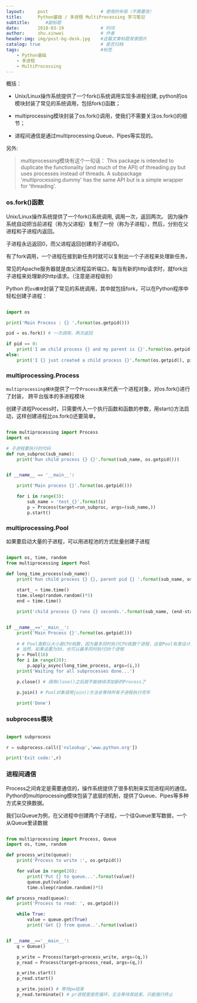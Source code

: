```yaml
---
layout:     post   				    # 使用的布局（不需要改）
title:      Python基础 / 多进程 MultiProcessing 学习笔记
subtitle:      #副标题
date:       2018-03-19 				# 时间
author:     zhu.xinwei 		    	# 作者
header-img: img/post-bg-desk.jpg 	#这篇文章标题背景图片
catalog: true 						# 是否归档
tags:								#标签
    - Python基础
    - 多进程
    - MultiProcessing
---
```


概括：

- Unix/Linux操作系统提供了一个fork()系统调用实现多进程创建, python的os模块封装了常见的系统调用，包括fork()函数；

- multiprocessing模块封装了os.fork()调用，使我们不需要关注os.fork()的细节；

- 进程间通信是通过multiprocessing.Queue、Pipes等实现的。

另外:
> multiprocessing模块有这个一句话： This package is intended to duplicate the functionality (and much of the API) of threading.py but uses processes instead of threads.  A subpackage 'multiprocessing.dummy' has the same API but is a simple  wrapper for 'threading'.

### os.fork()函数

Unix/Linux操作系统提供了一个fork()系统调用, 调用一次，返回两次。 因为操作系统自动把当前进程（称为父进程）复制了一份（称为子进程），然后，分别在父进程和子进程内返回。

子进程永远返回0，而父进程返回创建的子进程ID。

有了fork调用，一个进程在接到新任务时就可以复制出一个子进程来处理新任务，

常见的Apache服务器就是由父进程监听端口，每当有新的http请求时，就fork出子进程来处理新的http请求。（注意是进程级别）

Python 的`os模块`封装了常见的系统调用，其中就包括fork，可以在Python程序中轻松创建子进程：

```python

import os

print('Main Process : {} '.format(os.getpid()))

pid = os.fork() # 一次调用，两次返回

if pid == 0:
	print('I am child process {} and my parent is {}'.format(os.getpid(), os.getppid()))
else:
	print('I {} just created a child process {}'.format(os.getpid(), pid))

```


### multiprocessing.Process

`multiprocessing模块`提供了一个`Process类`来代表一个进程对象，对os.fork()进行了封装， 跨平台版本的多进程模块

创建子进程Process时，只需要传入一个执行函数和函数的参数，用start()方法启动，这样创建进程比os.fork()还要简单。

```python

from multiprocessing import Process
import os

# 子进程要执行的代码
def run_subproc(sub_name):
	print('Run child process {} {}'.format(sub_name, os.getpid()))


if __name__ == '__main__':

	print('Main process {}'.format(os.getpid()))

	for i in range(3):
		sub_name = 'test_{}'.format(i)
		p = Process(target=run_subproc, args=(sub_name,))
		p.start()
```

### multiprocessing.Pool

如果要启动大量的子进程，可以用进程池的方式批量创建子进程

```python

import os, time, random
from multiprocessing import Pool

def long_time_process(sub_name):
	print('Run child process {} {}, parent pid {} '.format(sub_name, os.getpid(), os.getppid()))
	
	start_ = time.time()
	time.sleep(random.random()*5)
	end = time.time()

	print('child process {} runs {} seconds.'.format(sub_name, (end-start_)))


if __name__=='__main__':
	print('Main Process {}'.format(os.getpid()))
			
	# # Pool类默认大小是CPU核数，因为最多同时执行CPU核数个进程，这是Pool有意设计的限制，
	# 当然，如果设置为30，也可以最多同时执行30个进程
	p = Pool(16) 
	for i in range(20):
		p.apply_async(long_time_process, args=(i,))
	print('Waiting for all subprocesses done...')

	p.close() # 调用close()之后就不能继续添加新的Process了

	p.join() # Pool对象调用join()方法会等待所有子进程执行完毕

	print('Done')
```



### subprocess模块

```python

import subprocess

r = subprocess.call(['nslookup','www.python.org'])

print('Exit code:',r)
```


### 进程间通信

Process之间肯定是需要通信的，操作系统提供了很多机制来实现进程间的通信。Python的multiprocessing模块包装了底层的机制，提供了Queue、Pipes等多种方式来交换数据。

我们以Queue为例，在父进程中创建两个子进程，一个往Queue里写数据，一个从Queue里读数据

```python

from multiprocessing import Process, Queue
import os, time, random

def process_write(queue):
	print('Process to write :', os.getpid())

	for value in range(20):
		print('Put {} to queue...'.format(value))
		queue.put(value)
		time.sleep(random.random()*5)

def process_read(queue):
	print('Process to read: ', os.getpid())

	while True:
		value = queue.get(True)
		print('Get {} from queue..'.format(value))


if __name__=='__main__':
	q = Queue()

	p_write = Process(target=process_write, args=(q,))
	p_read = Process(target=process_read, args=(q,))

	p_write.start()
	p_read.start()

	p_write.join() # 等待pw结束
	p_read.terminate() # pr进程里是死循环，无法等待其结束，只能强行终止

```
